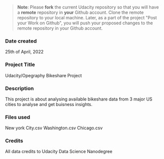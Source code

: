 >**Note**: Please **fork** the current Udacity repository so that you will have a **remote** repository in **your** Github account. Clone the remote repository to your local machine. Later, as a part of the project "Post your Work on Github", you will push your proposed changes to the remote repository in your Github account.

### Date created
25th of April, 2022

### Project Title
Udacity/Opegraphy Bikeshare Project

### Description
This project is about analysing available bikeshare data from 3 major US cities to analyse and get buisness insights.

### Files used
New york City.csv Washington.csv Chicago.csv 

### Credits
All data credits to Udacity Data Science Nanodegree

